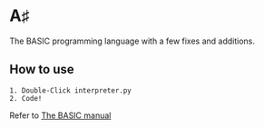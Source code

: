 # A♯
The BASIC programming language with a few fixes and additions.
## How to use
```BASIC
1. Double-Click interpreter.py
2. Code!
```
Refer to [The BASIC manual](http://www.bitsavers.org/pdf/phaseOneSystems/oasis/BASIC_Language_Reference_Manual_Mar80.pdf)
